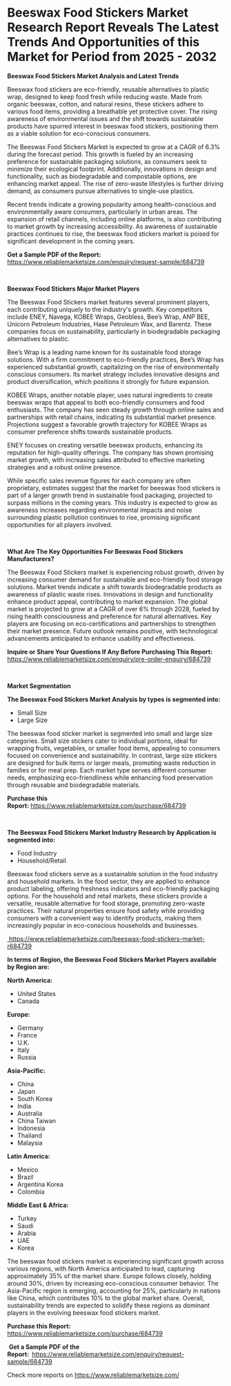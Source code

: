 <p><h1>Beeswax Food Stickers Market Research Report Reveals The Latest Trends And Opportunities of this Market for Period from 2025 - 2032</h1></p><p><strong>Beeswax Food Stickers Market Analysis and Latest Trends</strong></p>
<p><p>Beeswax food stickers are eco-friendly, reusable alternatives to plastic wrap, designed to keep food fresh while reducing waste. Made from organic beeswax, cotton, and natural resins, these stickers adhere to various food items, providing a breathable yet protective cover. The rising awareness of environmental issues and the shift towards sustainable products have spurred interest in beeswax food stickers, positioning them as a viable solution for eco-conscious consumers.</p><p>The Beeswax Food Stickers Market is expected to grow at a CAGR of 6.3% during the forecast period. This growth is fueled by an increasing preference for sustainable packaging solutions, as consumers seek to minimize their ecological footprint. Additionally, innovations in design and functionality, such as biodegradable and compostable options, are enhancing market appeal. The rise of zero-waste lifestyles is further driving demand, as consumers pursue alternatives to single-use plastics.</p><p>Recent trends indicate a growing popularity among health-conscious and environmentally aware consumers, particularly in urban areas. The expansion of retail channels, including online platforms, is also contributing to market growth by increasing accessibility. As awareness of sustainable practices continues to rise, the beeswax food stickers market is poised for significant development in the coming years.</p></p>
<p><strong>Get a Sample PDF of the Report:&nbsp;</strong> <a href="https://www.reliablemarketsize.com/enquiry/request-sample/684739?utm_campaign=3508&utm_medium=2&utm_source=Github&utm_content=ia&utm_term=29032025&utm_id=beeswax-food-stickers">https://www.reliablemarketsize.com/enquiry/request-sample/684739</a></p>
<p>&nbsp;</p>
<p><strong>Beeswax Food Stickers Major Market Players</strong></p>
<p><p>The Beeswax Food Stickers market features several prominent players, each contributing uniquely to the industry's growth. Key competitors include ENEY, Navega, KOBEE Wraps, Geobless, Bee’s Wrap, ANP BEE, Unicorn Petroleum Industries, Hase Petroleum Wax, and Barentz. These companies focus on sustainability, particularly in biodegradable packaging alternatives to plastic.</p><p>Bee’s Wrap is a leading name known for its sustainable food storage solutions. With a firm commitment to eco-friendly practices, Bee’s Wrap has experienced substantial growth, capitalizing on the rise of environmentally conscious consumers. Its market strategy includes innovative designs and product diversification, which positions it strongly for future expansion.</p><p>KOBEE Wraps, another notable player, uses natural ingredients to create beeswax wraps that appeal to both eco-friendly consumers and food enthusiasts. The company has seen steady growth through online sales and partnerships with retail chains, indicating its substantial market presence. Projections suggest a favorable growth trajectory for KOBEE Wraps as consumer preference shifts towards sustainable products.</p><p>ENEY focuses on creating versatile beeswax products, enhancing its reputation for high-quality offerings. The company has shown promising market growth, with increasing sales attributed to effective marketing strategies and a robust online presence.</p><p>While specific sales revenue figures for each company are often proprietary, estimates suggest that the market for beeswax food stickers is part of a larger growth trend in sustainable food packaging, projected to surpass millions in the coming years. This industry is expected to grow as awareness increases regarding environmental impacts and noise surrounding plastic pollution continues to rise, promising significant opportunities for all players involved.</p></p>
<p>&nbsp;</p>
<p><strong>What Are The Key Opportunities For Beeswax Food Stickers Manufacturers?</strong></p>
<p><p>The Beeswax Food Stickers market is experiencing robust growth, driven by increasing consumer demand for sustainable and eco-friendly food storage solutions. Market trends indicate a shift towards biodegradable products as awareness of plastic waste rises. Innovations in design and functionality enhance product appeal, contributing to market expansion. The global market is projected to grow at a CAGR of over 6% through 2028, fueled by rising health consciousness and preference for natural alternatives. Key players are focusing on eco-certifications and partnerships to strengthen their market presence. Future outlook remains positive, with technological advancements anticipated to enhance usability and effectiveness.</p></p>
<p><strong>Inquire or Share Your Questions If Any Before Purchasing This Report:</strong> <a href="https://www.reliablemarketsize.com/enquiry/pre-order-enquiry/684739?utm_campaign=3508&utm_medium=2&utm_source=Github&utm_content=ia&utm_term=29032025&utm_id=beeswax-food-stickers">https://www.reliablemarketsize.com/enquiry/pre-order-enquiry/684739</a></p>
<p>&nbsp;</p>
<p><strong>Market Segmentation</strong></p>
<p><strong>The Beeswax Food Stickers Market Analysis by types is segmented into:</strong></p>
<p><ul><li>Small Size</li><li>Large Size</li></ul></p>
<p><p>The beeswax food sticker market is segmented into small and large size categories. Small size stickers cater to individual portions, ideal for wrapping fruits, vegetables, or smaller food items, appealing to consumers focused on convenience and sustainability. In contrast, large size stickers are designed for bulk items or larger meals, promoting waste reduction in families or for meal prep. Each market type serves different consumer needs, emphasizing eco-friendliness while enhancing food preservation through reusable and biodegradable materials.</p></p>
<p><strong>Purchase this Report:&nbsp;</strong><a href="https://www.reliablemarketsize.com/purchase/684739?utm_campaign=3508&utm_medium=2&utm_source=Github&utm_content=ia&utm_term=29032025&utm_id=beeswax-food-stickers">https://www.reliablemarketsize.com/purchase/684739</a></p>
<p>&nbsp;</p>
<p><strong>The Beeswax Food Stickers Market Industry Research by Application is segmented into:</strong></p>
<p><ul><li>Food Industry</li><li>Household/Retail</li></ul></p>
<p><p>Beeswax food stickers serve as a sustainable solution in the food industry and household markets. In the food sector, they are applied to enhance product labeling, offering freshness indicators and eco-friendly packaging options. For the household and retail markets, these stickers provide a versatile, reusable alternative for food storage, promoting zero-waste practices. Their natural properties ensure food safety while providing consumers with a convenient way to identify products, making them increasingly popular in eco-conscious households and businesses.</p></p>
<p><a href="https://www.reliablemarketsize.com/beeswax-food-stickers-market-r684739?utm_campaign=3508&utm_medium=2&utm_source=Github&utm_content=ia&utm_term=29032025&utm_id=beeswax-food-stickers">&nbsp;https://www.reliablemarketsize.com/beeswax-food-stickers-market-r684739</a></p>
<p><strong>In terms of Region, the Beeswax Food Stickers Market Players available by Region are:</strong></p>
<p>
    <p> <strong> North America: </strong>
        <ul>
            <li>United States</li>
            <li>Canada</li>
        </ul>
        </p> 
    <p> <strong> Europe: </strong>
        <ul>
            <li>Germany</li>
            <li>France</li>
            <li>U.K.</li>
            <li>Italy</li>
            <li>Russia</li>
        </ul>
        </p> 
    <p> <strong> Asia-Pacific: </strong>
        <ul>
            <li>China</li>
            <li>Japan</li>
            <li>South Korea</li>
            <li>India</li>
            <li>Australia</li>
            <li>China Taiwan</li>
            <li>Indonesia</li>
            <li>Thailand</li>
            <li>Malaysia</li>
        </ul>
        </p> 
    <p> <strong> Latin America: </strong>
        <ul>
            <li>Mexico</li>
            <li>Brazil</li>
            <li>Argentina Korea</li>
            <li>Colombia</li>
        </ul>
        </p> 
    <p> <strong> Middle East & Africa: </strong>
        <ul>
            <li>Turkey</li>
            <li>Saudi</li>
            <li>Arabia</li>
            <li>UAE</li>
            <li>Korea</li>
        </ul>
    </p>
    </p>
<p><p>The beeswax food stickers market is experiencing significant growth across various regions, with North America anticipated to lead, capturing approximately 35% of the market share. Europe follows closely, holding around 30%, driven by increasing eco-conscious consumer behavior. The Asia-Pacific region is emerging, accounting for 25%, particularly in nations like China, which contributes 10% to the global market share. Overall, sustainability trends are expected to solidify these regions as dominant players in the evolving beeswax food stickers market.</p></p>
<p><strong>Purchase this Report: </strong><a href="https://www.reliablemarketsize.com/purchase/684739?utm_campaign=3508&utm_medium=2&utm_source=Github&utm_content=ia&utm_term=29032025&utm_id=beeswax-food-stickers">https://www.reliablemarketsize.com/purchase/684739</a></p>
<p>&nbsp;<strong>Get a Sample PDF of the Report:&nbsp;&nbsp;</strong><a href="https://www.reliablemarketsize.com/enquiry/request-sample/684739?utm_campaign=3508&utm_medium=2&utm_source=Github&utm_content=ia&utm_term=29032025&utm_id=beeswax-food-stickers">https://www.reliablemarketsize.com/enquiry/request-sample/684739</a></p>
<p><strong></strong></p>
<p>Check more reports on <a href="https://www.reliablemarketsize.com/?utm_campaign=3508&utm_medium=2&utm_source=Github&utm_content=ia&utm_term=29032025&utm_id=beeswax-food-stickers">https://www.reliablemarketsize.com/</a></p>
